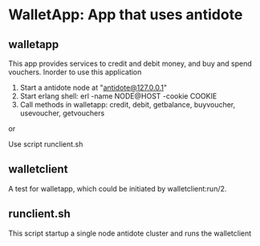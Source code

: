 WalletApp: App that uses antidote
======================================

walletapp
---------------------

This app provides services to credit and debit money, and buy and spend vouchers. Inorder to use this application

1. Start a antidote node at "antidote@127.0.0.1"
2. Start erlang shell: erl -name NODE@HOST -cookie COOKIE
3. Call methods in walletapp: credit, debit, getbalance, buyvoucher, usevoucher, getvouchers

or

Use script runclient.sh 


walletclient
----------------------

A test for walletapp, which could be initiated by walletclient:run/2.

runclient.sh
----------------------

This script startup a single node antidote cluster and runs the walletclient


